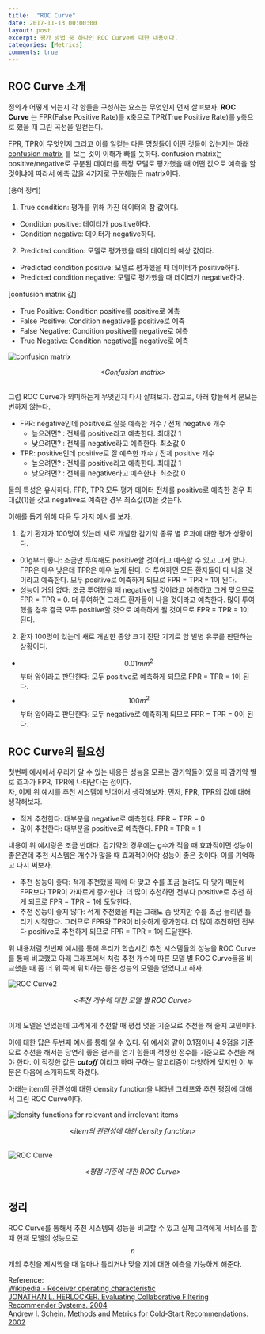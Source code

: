 ```yaml
---
title:  "ROC Curve"
date: 2017-11-13 00:00:00
layout: post
excerpt: 평가 방법 중 하나인 ROC Curve에 대한 내용이다.
categories: [Metrics]
comments: true
---
```


## ROC Curve 소개
정의가 어떻게 되는지 각 항들을 구성하는 요소는 무엇인지 먼저 살펴보자.
**ROC Curve** 는 FPR(False Positive Rate)를 x축으로 TPR(True Positive Rate)를 y축으로 했을 때 그린 곡선을 일컫는다.

FPR, TPR이 무엇인지 그리고 이를 일컫는 다른 명칭들이 어떤 것들이 있는지는 아래 [confusion matrix](https://en.wikipedia.org/wiki/Confusion_matrix)
를 보는 것이 이해가 빠를 듯하다. confusion matrix는 positive/negative로 구분된 데이터를 특정 모델로 평가했을 때 어떤 값으로 예측을 할 것이냐에 따라서 예측 값을
4가지로 구분해놓은 matrix이다.

[용어 정리]
1. True condition: 평가를 위해 가진 데이터의 참 값이다.  
  - Condition positive: 데이터가 positive하다.
  - Condition negative: 데이터가 negative하다.
2. Predicted condition: 모델로 평가했을 때의 데이터의 예상 값이다.
  - Predicted condition positive: 모델로 평가했을 때 데이터가 positive하다.
  - Predicted condition negative: 모델로 평가했을 때 데이터가 negative하다.

[confusion matrix 값]
- True Positive: Condition positive를 positive로 예측
- False Positive: Condition negative를 positive로 예측
- False Negative: Condition positive를 negative로 예측
- True Negative: Condition negative를 negative로 예측

![confusion matrix](https://whikwon.github.io/images/confusion_matrix.png)
<center> <i> &lt;Confusion matrix&gt;</i> </center> <br>

그럼 ROC Curve가 의미하는게 무엇인지 다시 살펴보자. 참고로, 아래 항들에서 분모는 변하지 않는다.    
- FPR: negative인데 positive로 잘못 예측한 개수 / 전체 negative 개수
  - 높으려면? : 전체를 positive라고 예측한다. 최대값 1
  - 낮으려면? : 전체를 negative라고 예측한다. 최소값 0
- TPR: positive인데 positive로 잘 예측한 개수 / 전체 positive 개수
  - 높으려면? : 전체를 positive라고 예측한다. 최대값 1
  - 낮으려면? : 전체를 negative라고 예측한다. 최소값 0

둘의 특성은 유사하다. FPR, TPR 모두 평가 데이터 전체를 positive로 예측한 경우 최대값(1)을 갖고 negative로 예측한 경우 최소값(0)을 갖는다.

이해를 돕기 위해 다음 두 가지 예시를 보자.
1. 감기 환자가 100명이 있는데 새로 개발한 감기약 종류 별 효과에 대한 평가 상황이다.
  - 0.1g부터 좋다: 조금만 투여해도 positive할 것이라고 예측할 수 있고 그게 맞다. FPR은 매우 낮은데 TPR은 매우 높게 된다. 더 투여하면
  모든 환자들이 다 나을 것이라고 예측한다. 모두 positive로 예측하게 되므로 FPR = TPR = 1이 된다.
  - 성능이 거의 없다: 조금 투여했을 때 negative할 것이라고 예측하고 그게 맞으므로 FPR = TPR = 0. 더 투여하면 그래도 환자들이
  나을 것이라고 예측한다. 많이 투여했을 경우 결국 모두 positive할 것으로 예측하게 될 것이므로 FPR = TPR = 1이 된다.
2. 환자 100명이 있는데 새로 개발한 종양 크기 진단 기기로 암 발병 유무를 판단하는 상황이다.
  - $$0.01mm^2$$부터 암이라고 판단한다: 모두 positive로 예측하게 되므로 FPR = TPR = 1이 된다.  
  - $$100m^2$$부터 암이라고 판단한다: 모두 negative로 예측하게 되므로 FPR = TPR = 0이 된다.

## ROC Curve의 필요성
첫번째 예시에서 우리가 알 수 있는 내용은 성능을 모르는 감기약들이 있을 때 감기약 별로 효과가 FPR, TPR에 나타난다는 점이다. <br>
자, 이제 위 예시를 추천 시스템에 빗대어서 생각해보자. 먼저, FPR, TPR의 값에 대해 생각해보자.
- 적게 추천한다: 대부분을 negative로 예측한다. FPR = TPR = 0
- 많이 추천한다: 대부분을 positive로 예측한다. FPR = TPR = 1

내용이 위 예시랑은 조금 반대다. 감기약의 경우에는 g수가 적을 때 효과적이면 성능이 좋은건데 추천 시스템은 개수가 많을 때 효과적이어야 성능이 좋은 것이다.
이를 기억하고 다시 써보자.
- 추천 성능이 좋다: 적게 추천했을 때에 다 맞고 수를 조금 늘려도 다 맞기 때문에 FPR보다 TPR이 가파르게 증가한다. 더 많이 추천하면 전부다 positive로 추천
하게 되므로 FPR = TPR = 1에 도달한다.
- 추천 성능이 좋지 않다: 적게 추천했을 때는 그래도 좀 맞지만 수를 조금 늘리면 틀리기 시작한다. 그러므로 FPR와 TPR이 비슷하게 증가한다. 더 많이 추천하면
전부다 positive로 추천하게 되므로 FPR = TPR = 1에 도달한다.

위 내용처럼 첫번째 예시를 통해 우리가 학습시킨 추천 시스템들의 성능을 ROC Curve를 통해 비교했고 아래 그래프에서 처럼 추천 개수에 따른 모델 별 ROC Curve들을 비교했을 때
좀 더 위 쪽에 위치하는 좋은 성능의 모델을 얻었다고 하자.

![ROC Curve2](https://whikwon.github.io/images/rec_roc_curve2.png)
<center> <i> &lt;추천 개수에 대한 모델 별 ROC Curve&gt;</i> </center> <br>

이제 모델은 얻었는데 고객에게 추천할 때 평점 몇을 기준으로 추천을 해 줄지 고민이다.

이에 대한 답은 두번째 예시를 통해 알 수 있다. 위 예시와 같이 0.1점이나 4.9점을 기준으로 추천을 해서는 당연히 좋은 결과를 얻기 힘들며 적정한
점수를 기준으로 추천을 해야 한다. 이 적정한 값은 ***cutoff*** 이라고 하며 구하는 알고리즘이 다양하게 있지만 이 부분은 다음에 소개하도록 하겠다.

아래는 item의 관련성에 대한 density function을 나타낸 그래프와 추천 평점에 대해서 그린 ROC Curve이다.

![density functions for relevant and irrelevant items](https://whikwon.github.io/images/rec_density_function_for_item.png)
<center> <i> &lt;item의 관련성에 대한 density function&gt;</i> </center> <br>

![ROC Curve](https://whikwon.github.io/images/rec_roc_curve.png)
<center> <i> &lt;평점 기준에 대한 ROC Curve&gt;</i> </center> <br>

## 정리
ROC Curve를 통해서 추천 시스템의 성능을 비교할 수 있고 실제 고객에게 서비스를 할 때 현재 모델의 성능으로 $$n$$ 개의 추천을 제시했을 때
얼마나 틀리거나 맞을 지에 대한 예측을 가능하게 해준다.

Reference: <br>
[Wikipedia - Receiver operating characteristic](https://en.wikipedia.org/wiki/Receiver_operating_characteristic) <br>
[JONATHAN L. HERLOCKER. Evaluating Collaborative Filtering Recommender Systems. 2004](https://grouplens.org/site-content/uploads/evaluating-TOIS-20041.pdf) <br>
[Andrew I. Schein. Methods and Metrics for Cold-Start Recommendations. 2002](http://repository.upenn.edu/cgi/viewcontent.cgi?article=1141&context=cis_papers)
